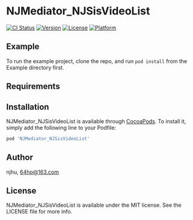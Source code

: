 # NJMediator_NJSisVideoList

[![CI Status](https://img.shields.io/travis/njhu/NJMediator_NJSisVideoList.svg?style=flat)](https://travis-ci.org/njhu/NJMediator_NJSisVideoList)
[![Version](https://img.shields.io/cocoapods/v/NJMediator_NJSisVideoList.svg?style=flat)](https://cocoapods.org/pods/NJMediator_NJSisVideoList)
[![License](https://img.shields.io/cocoapods/l/NJMediator_NJSisVideoList.svg?style=flat)](https://cocoapods.org/pods/NJMediator_NJSisVideoList)
[![Platform](https://img.shields.io/cocoapods/p/NJMediator_NJSisVideoList.svg?style=flat)](https://cocoapods.org/pods/NJMediator_NJSisVideoList)

## Example

To run the example project, clone the repo, and run `pod install` from the Example directory first.

## Requirements

## Installation

NJMediator_NJSisVideoList is available through [CocoaPods](https://cocoapods.org). To install
it, simply add the following line to your Podfile:

```ruby
pod 'NJMediator_NJSisVideoList'
```

## Author

njhu, 64hp@163.com

## License

NJMediator_NJSisVideoList is available under the MIT license. See the LICENSE file for more info.
